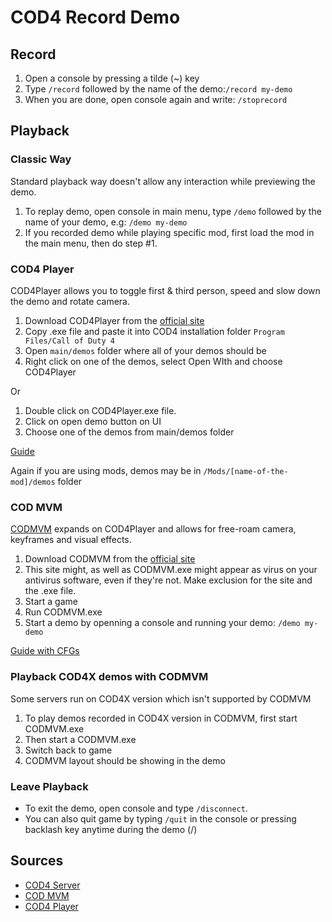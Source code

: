 # COD4 Record Demo

## Record

1. Open a console by pressing a tilde (~) key
2. Type ```/record``` followed by the name of the demo:```/record my-demo```
3. When you are done, open console again and write: ```/stoprecord```

## Playback

### Classic Way

Standard playback way doesn't allow any interaction while previewing the demo. 

1. To replay demo, open console in main menu, type ```/demo``` followed by the name of your demo, e.g: ```/demo my-demo```
2. If you recorded demo while playing specific mod, first load the mod in the main menu, then do step #1.

### COD4 Player

COD4Player allows you to toggle first & third person, speed and slow down the demo and rotate camera.

1. Download COD4Player from the [official site](https://www.cybopat.net/vb_cod4player_eng.php)
2. Copy .exe file and paste it into COD4 installation folder ```Program Files/Call of Duty 4```
3. Open ```main/demos``` folder where all of your demos should be
4. Right click on one of the demos, select Open WIth and choose COD4Player

Or

1. Double click on COD4Player.exe file.
2. Click on open demo button on UI
3. Choose one of the demos from main/demos folder

[Guide](https://www.youtube.com/watch?v=WF53d9j3Jec)

Again if you are using mods, demos may be in ```/Mods/[name-of-the-mod]/demos``` folder

### COD MVM

[CODMVM](https://www.youtube.com/watch?v=7ZSa6bTZp2w) expands on COD4Player and allows for free-roam camera, keyframes and visual effects.

1. Download CODMVM from the [official site](https://codmvm.com/)
2. This site might, as well as CODMVM.exe might appear as virus on your antivirus software, even if they're not. Make exclusion for the site and the .exe file.
3. Start a game
4. Run CODMVM.exe
5. Start a demo by openning a console and running your demo: ```/demo my-demo```

[Guide with CFGs](https://www.youtube.com/watch?v=fukIkK4UtsQ)

### Playback COD4X demos with CODMVM

Some servers run on COD4X version which isn't supported by CODMVM
1. To play demos recorded in COD4X version in CODMVM, first start CODMVM.exe
2. Then start a CODMVM.exe
3. Switch back to game
4. CODMVM layout should be showing in the demo

### Leave Playback

* To exit the demo, open console and type ```/disconnect```.
* You can also quit game by typing ```/quit``` in the console or pressing backlash key anytime during the demo (/)

## Sources

* [COD4 Server](https://www.cod4-server.com/index.php/Thread/6-How-to-Record-demos/)
* [COD MVM](https://codmvm.com/about)
* [COD4 Player](https://www.cybopat.net/vb_cod4player_eng.php)
